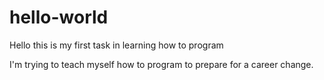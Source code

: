 # hello-world
Hello this is my first task in learning how to program

I'm trying to teach myself how to program to prepare for a career change. 
